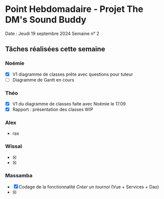 # Point Hebdomadaire - Projet The DM's Sound Buddy


Date : Jeudi 19 septembre 2024
Semaine n° 2

## Tâches réalisées cette semaine

### Noémie

- [x] V1 diagramme de classes prête avec questions pour tuteur
- [ ] Diagramme de Gantt en cours

### Théo

- [x] V1 du diagramme de classes faite avec Noémie le 17.09
- [x] Rapport : présentation des classes WIP

### Alex

- ras

### Wissal

- [x] 
- [x] 

### Massamba

- [x] Codage de la fonctionnalité *Créer un tournoi* (Vue + Services + Dao)
- [x] 